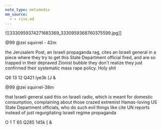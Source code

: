 ```yaml
---
note_type: metamedia
mm_source:
  - - rise.md
---
```


![[3330959374271683369_3330959368760375599.jpg]]

@99 @zei squirrel - 42m

the Jerusalem Post, an Israeli propaganda rag,
cites an Israeli general in a piece where they try
to get this State Department official fired, and
are so trapped in their depraved Zionist bubble
they don't realize they just confirmed their
systematic mass rape policy. Holy shit

Q6 13 12 Q421 lye3k [J &

@99 @zei squirrel-38m

that Israeli general said this on Israeli radio,
which is meant for domestic consumption,
complaining about those crazed extremist
Hamas-loving US State Department officials,
who do such evil things like cite UN reports
instead of just regurgitating Israeli regime
propaganda

O 1 T 65 Q285 145k [ &

